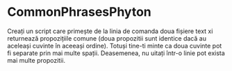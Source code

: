 # CommonPhrasesPhyton
Creați un script care primește de la linia de comanda doua fișiere text xi returnează propozițiile comune (doua propozitii sunt identice dacă au aceleași cuvinte în aceeași ordine). Totuși tine-ti minte ca doua cuvinte pot fi separate prin mai multe spații. Deasemenea, nu uitați într-o linie pot exista mai multe propozitii.

